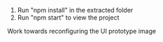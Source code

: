 1) Run "npm install" in the extracted folder
2) Run "npm start" to view the project

Work towards reconfiguring the UI prototype image